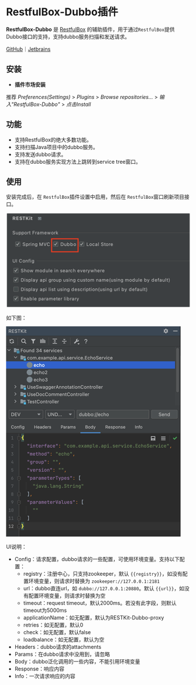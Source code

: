 # RestfulBox-Dubbo插件

**RestfulBox-Dubbo** 是 [RestfulBox](https://plugins.jetbrains.com/plugin/14723-restkit) 的辅助插件，用于通过`RestfulBox`提供Dubbo接口的支持，支持dubbo服务扫描和发送请求。

[GitHub](https://github.com/newhoo/RESTKit-Dubbo)｜[Jetbrains](https://plugins.jetbrains.com/plugin/18828-restkit-dubbo)

## 安装

- **插件市场安装**

推荐  _Preferences(Settings)_ > _Plugins_ > _Browse repositories..._ > _输入"RestfulBox-Dubbo"_ > _点击Install_

## 功能

- 支持RestfulBox的绝大多数功能。
- 支持扫描Java项目中的dubbo服务。
- 支持发送dubbo请求。
- 支持在dubbo服务实现方法上跳转到service tree窗口。

## 使用

安装完成后，在 `RestfulBox`插件设置中启用，然后在 `RestfulBox`窗口刷新项目接口。

![](images/317962715242166.png)

如下图：

![](images/414762715235292.png)

UI说明：

- Config：请求配置，dubbo请求的一些配置，可使用环境变量。支持以下配置： 
   - registry：注册中心，只支持zookeeper，默认 `{{registry}}`，如没有配置环境变量，则请求时替换为 `zookeeper://127.0.0.1:2181`
   - url：dubbo直连url，如 `dubbo://127.0.0.1:20880`。默认 `{{url}}`，如没有配置环境变量，则请求时替换为空
   - timeout：request timeout，默认2000ms。若没有此字段，则默认timeout为5000ms
   - applicationName：如无配置，默认为RESTKit-Dubbo-proxy
   - retries：如无配置，默认0
   - check：如无配置，默认false
   - loadbalance：如无配置，默认为空
- Headers：dubbo请求的attachments
- Params：在dubbo请求中没用到，请忽略
- Body：dubbo泛化调用的一些内容，不能引用环境变量
- Response：响应内容
- Info：一次请求响应的内容
